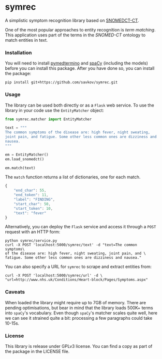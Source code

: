# symrec
A simplistic symptom recognition library based on 
[SNOMEDCT-CT](https://en.wikipedia.org/wiki/SNOMED_CT).

One of the most popular approaches to entity recognition is _term 
matching_. This application uses part of the terms in the _SNOMED-CT_
ontology to match entities in text.


### Installation

You will need to install 
[pymedtermino](https://pypi.python.org/pypi/PyMedTermino) and 
[spaCy](https://spacy.io/) (including the models) before you can install 
this package. After you have done so, you can install the package:

```
pip install git+https://github.com/savkov/symrec.git
```


### Usage

The library can be used both directly or as a `Flask` web service. To 
use the library in your code use the `EntityMatcher` object:

``` python
from symrec.matcher import EntityMatcher

text = """
The common symptoms of the disease are: high fever, night sweating,
joint pain, and fatigue. Some other less common ones are dizziness and
nausea.
"""

em = EntityMatcher()
em.load_snomedct()

em.match(text)
```

The `match` function returns a list of dictionaries, one for each match.

``` javascript
{
    "end_char": 55,
    "end_token": 11,
    "label": "FINDING",
    "start_char": 50,
    "start_token": 10,
    "text": "fever"
}
```

Alternatively, you can deploy the `Flask` service and access it through 
a `POST` request with an HTTP form:

```
python symrec/service.py
curl -X POST 'localhost:5000/symrec/text' -d "text=The common symptoms\ 
of the disease are: high fever, night sweating, joint pain, and \
fatigue. Some other less common ones are dizziness and nausea."
```

You can also specify a URL for `symrec` to scrape and extract entities 
from:

```
curl -X POST 'localhost:5000/symrec/url' -d \ 
"url=http://www.nhs.uk/Conditions/Heart-block/Pages/Symptoms.aspx" 
```

### Caveats

When loaded the library might require up to 7GB of memory. There are 
pending optimisations, but bear in mind that the library loads 500K+ 
terms into `spaCy`'s vocabulary. Even though `spaCy`'s matcher scales 
quite well, here we can see it strained quite a bit: processing a few 
paragraphs could take 10-15s.

### License

This library is release under GPLv3 license. You can find a copy as part
of the package in the LICENSE file.